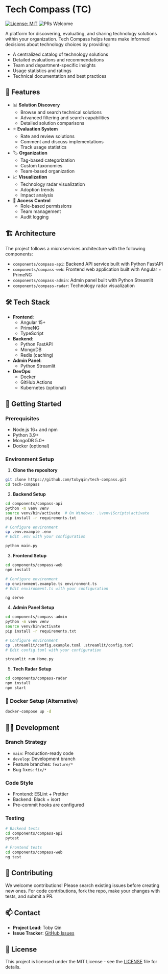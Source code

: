 # Tech Compass (TC)

[![License: MIT](https://img.shields.io/badge/License-MIT-yellow.svg)](https://opensource.org/licenses/MIT)
![PRs Welcome](https://img.shields.io/badge/PRs-welcome-brightgreen.svg)

A platform for discovering, evaluating, and sharing technology solutions within your organization. Tech Compass helps teams make informed decisions about technology choices by providing:
- A centralized catalog of technology solutions
- Detailed evaluations and recommendations
- Team and department-specific insights
- Usage statistics and ratings
- Technical documentation and best practices

## 🌟 Features

- 📊 **Solution Discovery**
  - Browse and search technical solutions
  - Advanced filtering and search capabilities
  - Detailed solution comparisons
- ⭐ **Evaluation System**
  - Rate and review solutions
  - Comment and discuss implementations
  - Track usage statistics
- 🏷️ **Organization**
  - Tag-based categorization
  - Custom taxonomies
  - Team-based organization
- 📈 **Visualization**
  - Technology radar visualization
  - Adoption trends
  - Impact analysis
- 🔐 **Access Control**
  - Role-based permissions
  - Team management
  - Audit logging

## 🏗️ Architecture

The project follows a microservices architecture with the following components:

- `components/compass-api`: Backend API service built with Python FastAPI
- `components/compass-web`: Frontend web application built with Angular + PrimeNG
- `components/compass-admin`: Admin panel built with Python Streamlit
- `components/compass-radar`: Technology radar visualization

## 🛠️ Tech Stack

- **Frontend**: 
  - Angular 15+
  - PrimeNG
  - TypeScript
- **Backend**: 
  - Python FastAPI
  - MongoDB
  - Redis (caching)
- **Admin Panel**: 
  - Python Streamlit
- **DevOps**:
  - Docker
  - GitHub Actions
  - Kubernetes (optional)

## 🚀 Getting Started

### Prerequisites

- Node.js 16+ and npm
- Python 3.9+
- MongoDB 5.0+
- Docker (optional)

### Environment Setup

1. **Clone the repository**

```bash
git clone https://github.com/tobyqin/tech-compass.git
cd tech-compass
```

2. **Backend Setup**

```bash
cd components/compass-api
python -m venv venv
source venv/bin/activate  # On Windows: .\venv\Scripts\activate
pip install -r requirements.txt

# Configure environment
cp .env.example .env
# Edit .env with your configuration

python main.py
```

3. **Frontend Setup**

```bash
cd components/compass-web
npm install

# Configure environment
cp environment.example.ts environment.ts
# Edit environment.ts with your configuration

ng serve
```

4. **Admin Panel Setup**

```bash
cd components/compass-admin
python -m venv venv
source venv/bin/activate
pip install -r requirements.txt

# Configure environment
cp .streamlit/config.example.toml .streamlit/config.toml
# Edit config.toml with your configuration

streamlit run Home.py
```

5. **Tech Radar Setup**

```bash
cd components/compass-radar
npm install
npm start
```

### 🐳 Docker Setup (Alternative)

```bash
docker-compose up -d
```

## 👩‍💻 Development

### Branch Strategy

- `main`: Production-ready code
- `develop`: Development branch
- Feature branches: `feature/*`
- Bug fixes: `fix/*`

### Code Style

- Frontend: ESLint + Prettier
- Backend: Black + isort
- Pre-commit hooks are configured

### Testing

```bash
# Backend tests
cd components/compass-api
pytest

# Frontend tests
cd components/compass-web
ng test
```

## 🤝 Contributing

We welcome contributions! Please search existing issues before creating new ones. For code contributions, fork the repo, make your changes with tests, and submit a PR.

## 📫 Contact

- **Project Lead**: Toby Qin
- **Issue Tracker**: [GitHub Issues](https://github.com/tobyqin/tech-compass/issues)

## 📄 License

This project is licensed under the MIT License - see the [LICENSE](LICENSE) file for details.
